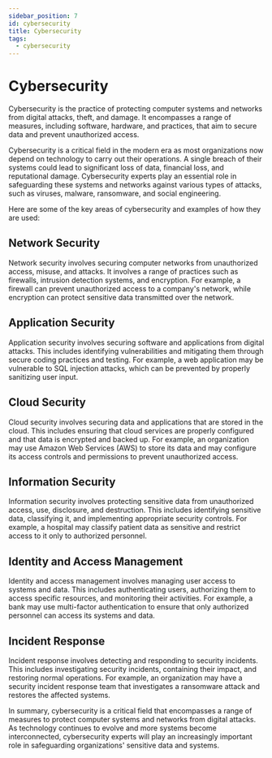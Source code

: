 ```yaml
---
sidebar_position: 7
id: cybersecurity
title: Cybersecurity
tags:
  - cybersecurity
---
```


# Cybersecurity
Cybersecurity is the practice of protecting computer systems and networks from digital attacks, theft, and damage. It encompasses a range of measures, including software, hardware, and practices, that aim to secure data and prevent unauthorized access.

Cybersecurity is a critical field in the modern era as most organizations now depend on technology to carry out their operations. A single breach of their systems could lead to significant loss of data, financial loss, and reputational damage. Cybersecurity experts play an essential role in safeguarding these systems and networks against various types of attacks, such as viruses, malware, ransomware, and social engineering.

Here are some of the key areas of cybersecurity and examples of how they are used:

## Network Security
Network security involves securing computer networks from unauthorized access, misuse, and attacks. It involves a range of practices such as firewalls, intrusion detection systems, and encryption. For example, a firewall can prevent unauthorized access to a company's network, while encryption can protect sensitive data transmitted over the network.
## Application Security
Application security involves securing software and applications from digital attacks. This includes identifying vulnerabilities and mitigating them through secure coding practices and testing. For example, a web application may be vulnerable to SQL injection attacks, which can be prevented by properly sanitizing user input.
## Cloud Security
Cloud security involves securing data and applications that are stored in the cloud. This includes ensuring that cloud services are properly configured and that data is encrypted and backed up. For example, an organization may use Amazon Web Services (AWS) to store its data and may configure its access controls and permissions to prevent unauthorized access.
## Information Security
Information security involves protecting sensitive data from unauthorized access, use, disclosure, and destruction. This includes identifying sensitive data, classifying it, and implementing appropriate security controls. For example, a hospital may classify patient data as sensitive and restrict access to it only to authorized personnel.
## Identity and Access Management
Identity and access management involves managing user access to systems and data. This includes authenticating users, authorizing them to access specific resources, and monitoring their activities. For example, a bank may use multi-factor authentication to ensure that only authorized personnel can access its systems and data.
## Incident Response
Incident response involves detecting and responding to security incidents. This includes investigating security incidents, containing their impact, and restoring normal operations. For example, an organization may have a security incident response team that investigates a ransomware attack and restores the affected systems.

In summary, cybersecurity is a critical field that encompasses a range of measures to protect computer systems and networks from digital attacks. As technology continues to evolve and more systems become interconnected, cybersecurity experts will play an increasingly important role in safeguarding organizations' sensitive data and systems.
